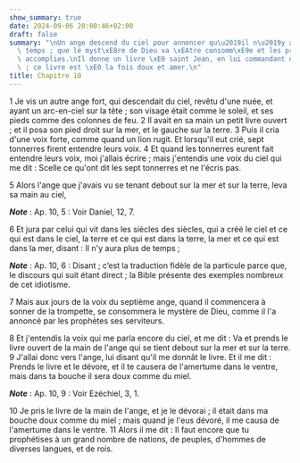 ```yaml
---
show_summary: true
date: 2024-09-06 20:00:46+02:00
draft: false
summary: "\nUn ange descend du ciel pour annoncer qu\u2019il n\u2019y aura plus de\
  \ temps ; que le myst\xE8re de Dieu va \xEAtre consomm\xE9e et les proph\xE9ties\
  \ accomplies.\nIl donne un livre \xE0 saint Jean, en lui commandant de le manger\
  \ ; ce livre est \xE0 la fois doux et amer.\n"
title: Chapitre 10
---
```





1 Je vis un autre ange fort, qui descendait du ciel, revêtu d'une nuée, et ayant un arc-en-ciel sur la tête ; son visage était comme le soleil, et ses pieds comme des colonnes de feu. 2 Il avait en sa main un petit livre ouvert ; et il posa son pied droit sur la mer, et le gauche sur la terre. 3 Puis il cria d'une voix forte, comme quand un lion rugit. Et lorsqu'il eut crié, sept tonnerres firent entendre leurs voix. 4 Et quand les tonnerres eurent fait entendre leurs voix, moi j'allais écrire ; mais j'entendis une voix du ciel qui me dit : Scelle ce qu'ont dit les sept tonnerres et ne l'écris pas.


5 Alors l'ange que j'avais vu se tenant debout sur la mer et sur la terre, leva sa main au ciel,

***Note*** :  Ap. 10, 5 : Voir Daniel, 12, 7.

6 Et jura par celui qui vit dans les siècles des siècles, qui a créé le ciel et ce qui est dans le ciel, la terre et ce qui est dans la terre, la mer et ce qui est dans la mer, disant : Il n'y aura plus de temps ;

***Note*** :  Ap. 10, 6 : Disant ; c’est la traduction fidèle de la particule parce que, le discours qui suit étant direct ; la Bible présente des exemples nombreux de cet idiotisme.

7 Mais aux jours de la voix du septième ange, quand il commencera à sonner de la trompette, se consommera le mystère de Dieu, comme il l'a annoncé par les prophètes ses serviteurs.


8 Et j'entendis la voix qui me parla encore du ciel, et me dit : Va et prends le livre ouvert de la main de l'ange qui se tient debout sur la mer et sur la terre. 9 J'allai donc vers l'ange, lui disant qu'il me donnât le livre. Et il me dit : Prends le livre et le dévore, et il te causera de l'amertume dans le ventre, mais dans ta bouche il sera doux comme du miel.

***Note*** :  Ap. 10, 9 : Voir Ezéchiel, 3, 1.

10 Je pris le livre de la main de l'ange, et je le dévorai ; il était dans ma bouche doux comme du miel ; mais quand je l'eus dévoré, il me causa de l'amertume dans le ventre. 11 Alors il me dit : Il faut encore que tu prophétises à un grand nombre de nations, de peuples, d'hommes de diverses langues, et de rois.


